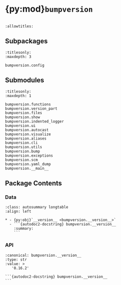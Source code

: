 # {py:mod}`bumpversion`

```{py:module} bumpversion
```

```{autodoc2-docstring} bumpversion
:allowtitles:
```

## Subpackages

```{toctree}
:titlesonly:
:maxdepth: 3

bumpversion.config
```

## Submodules

```{toctree}
:titlesonly:
:maxdepth: 1

bumpversion.functions
bumpversion.version_part
bumpversion.files
bumpversion.show
bumpversion.indented_logger
bumpversion.ui
bumpversion.autocast
bumpversion.visualize
bumpversion.aliases
bumpversion.cli
bumpversion.utils
bumpversion.bump
bumpversion.exceptions
bumpversion.scm
bumpversion.yaml_dump
bumpversion.__main__
```

## Package Contents

### Data

````{list-table}
:class: autosummary longtable
:align: left

* - {py:obj}`__version__ <bumpversion.__version__>`
  - ```{autodoc2-docstring} bumpversion.__version__
    :summary:
    ```
````

### API

````{py:data} __version__
:canonical: bumpversion.__version__
:type: str
:value: >
   '0.16.2'

```{autodoc2-docstring} bumpversion.__version__
```

````
